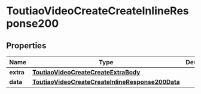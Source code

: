 # ToutiaoVideoCreateCreateInlineResponse200

## Properties
Name | Type | Description | Notes
------------ | ------------- | ------------- | -------------
**extra** | [**ToutiaoVideoCreateCreateExtraBody**](ToutiaoVideoCreateCreateExtraBody.md) |  |  [optional]
**data** | [**ToutiaoVideoCreateCreateInlineResponse200Data**](ToutiaoVideoCreateCreateInlineResponse200Data.md) |  |  [optional]
